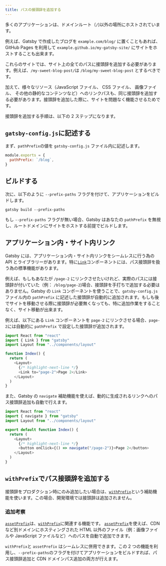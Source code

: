 ```yaml
---
title: パスの接頭辞を追加する
---
```


多くのアプリケーションは、ドメインルート（`/`)以外の場所にホストされています。

例えば、Gatsby で作成したブログを `example.com/blog/` に置くこともあれば、GitHub Pages を利用して `example.github.io/my-gatsby-site/` にサイトをホストすることも出来ます。

これらのサイトでは、サイト上の全てのパスに接頭辞を追加する必要があります。例えば、`/my-sweet-blog-post/`は `/blog/my-sweet-blog-post` とするべきです。

加えて、様々なリソース（JavaScript ファイル、 CSS ファイル、 画像ファイル、 その他の静的なコンテンツなど）へのリンクパスも、同じ接頭辞を追加する必要があります。接頭辞を追加した際に、サイトを問題なく機能させるためです。

接頭辞を追加する手順は、以下の 2 ステップになります。

## `gatsby-config.js`に記述する

まず、`pathPrefix`の値を `gatsby-config.js` ファイル内に記述します。

```js:title=gatsby-config.js
module.exports = {
  pathPrefix: `/blog`,
}
```

## ビルドする

次に、以下のように `--prefix-paths` フラグを付けて、アプリケーションをビルドします。

```shell
gatsby build --prefix-paths
```

もし `--prefix-paths` フラグが無い場合、Gatsby はあなたの `pathPrefix` を無視し、ルートドメインにサイトをホストする前提でビルドします。

## アプリケーション内・サイト内リンク

Gatsby には、アプリケーション内・サイト内リンクをシームレスに行う為の API とライブラリーがあります。特に[`Link`](/docs/gatsby-link/)コンポーネントには、パス接頭辞を扱う為の標準機能があります。

例えば、もしもあなたが `/page-2` にリンクさせたいけれど、実際のパスには接頭辞が付いていた（例： `/blog/page-2`)場合、接頭辞を手打ちで追加する必要はありません。Gatsby の `Link` コンポーネントを使うことで、`gatsby-config.js`ファイル内の `pathPrefix` に記述した接頭辞が自動的に追加されます。もしも後でサイトを移動させる際に接頭辞が必要無くなっても、特に追加作業をすることなく、サイト移動が出来ます。

例えば、以下にある `Link` コンポーネントを `page-2` にリンクさせる場合、`page-2`には自動的に `pathPrefix` で設定した接頭辞が追加されます。

```jsx:title=src/pages/index.js
import React from "react"
import { Link } from "gatsby"
import Layout from "../components/layout"

function Index() {
  return (
    <Layout>
      {/* highlight-next-line */}
      <Link to="page-2">Page 2</Link>
    </Layout>
  )
}
```

また、Gatsby の `navigate` 補助機能を使えば、動的に生成されるリンクへのパス接頭辞追加も自動で行えます。

```jsx:title=src/pages/index.js
import React from "react"
import { navigate } from "gatsby"
import Layout from "../components/layout"

export default function Index() {
  return (
    <Layout>
      {/* highlight-next-line */}
      <button onClick={() => navigate("/page-2")}>Page 2</button>
    </Layout>
  )
}
```

## `withPrefix`でパス接頭辞を追加する

接頭辞をプロダクション時にのみ追加したい場合は、[`withPrefix`](/docs/gatsby-link/#add-the-path-prefix-to-paths-using-withprefix)という補助機能を使います。この場合、開発環境では接頭辞は追加されません。

### 追加考察

[`assetPrefix`](/docs/asset-prefix/)は、[`withPrefix`](/docs/gatsby-link/#add-the-path-prefix-to-paths-using-withprefix)に関連する機能です。
[`assetPrefix`](/docs/asset-prefix/)を使えば、CDN など別ドメインにホスティングされた HTML 以外のファイル（例：画像ファイルや JavaScript ファイルなど）へのパスを自動で追加できます。

`withPrefix`と `assetPrefix` はシームレスに併用できます。この 2 つの機能を利用し、`--prefix-paths`のフラグを付けてアプリケーションをビルドすれば、パス接頭辞追加と CDN ドメインパス追加の両方が行えます。
